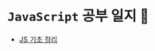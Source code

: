 # ```JavaScript``` 공부 일지 📑 

 + <a href="https://github.com/DevJaepaL/TIL/tree/main/JavaScript/%EA%B8%B0%EC%B4%88%EC%A0%95%EB%A6%AC">JS 기초 정리</a>
